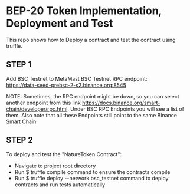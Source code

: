 # BEP-20 Token Implementation, Deployment and Test

This repo shows how to Deploy a contract and test the contract using truffle. 


## STEP 1 
Add BSC Testnet to MetaMast 
BSC Testnet RPC endpoint:  
https://data-seed-prebsc-2-s2.binance.org:8545

NOTE: Sometimes, the RPC endpoint might be down, so you can select another endpoint from this link https://docs.binance.org/smart-chain/developer/rpc.html. 
Under  BSC RPC Endpoints you will see a list of them. Also note that all these Endpoints still point to the same Binance Smart Chain

## STEP 2
To deploy and test the "NatureToken Contract":  

- Navigate to project root directory
- Run $ truffle compile  command to ensure the contracts compile 
- Run $ truffle deploy --network bsc_testnet command to deploy contracts and run tests automatically
